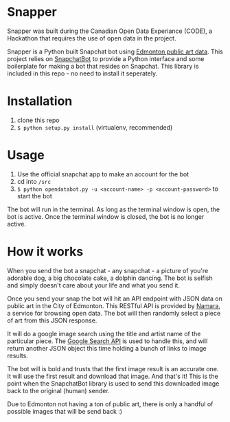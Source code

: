 # Snapper

Snapper was built during the Canadian Open Data Experiance (CODE), a Hackathon that requires the use of open data in the project.

Snapper is a Python built Snapchat bot using [Edmonton public art data](http://namara.io/#/display/51b6af69-fcd9-4517-ac6b-39e89310c1eb).  This project relies on [SnapchatBot](https://github.com/agermanidis/SnapchatBot) to provide a Python interface and some boilerplate for making a bot that resides on Snapchat.  This library is included in this repo - no need to install it seperately.

# Installation

1. clone this repo
2. `$ python setup.py install` (virtualenv, recommended)

# Usage

1. Use the official snapchat app to make an account for the bot
1. cd into `/src`
2. `$ python opendatabot.py -u <account-name> -p <account-password>` to start the bot

The bot will run in the terminal.  As long as the terminal window is open, the bot is active.  Once the terminal window is closed, the bot is no longer active.

# How it works
 
When you send the bot a snapchat - any snapchat - a picture of you're adorable dog, a big chocolate cake, a dolphin dancing.  The bot is selfish and simply doesn't care about your life and what you send it.

Once you send your snap the bot will hit an API endpoint with JSON data on public art in the City of Edmonton.  This RESTful API is provided by [Namara](http://namara.io/#/search), a service for browsing open data.  The bot will then randomly select a piece of art from this JSON response.

It will do a google image search using the title and artist name of the particular piece.  The [Google Search API](https://developers.google.com/image-search/v1/jsondevguide) is used to handle this, and will return another JSON object this time holding a bunch of links to image results.

The bot will is bold and trusts that the first image result is an accurate one.  It will use the first result and download that image.  And that's it! This is the point when the SnapchatBot library is used to send this downloaded image back to the original (human) sender.  


Due to Edmonton not having a ton of public art, there is only a handful of possible images that will be send back :)
